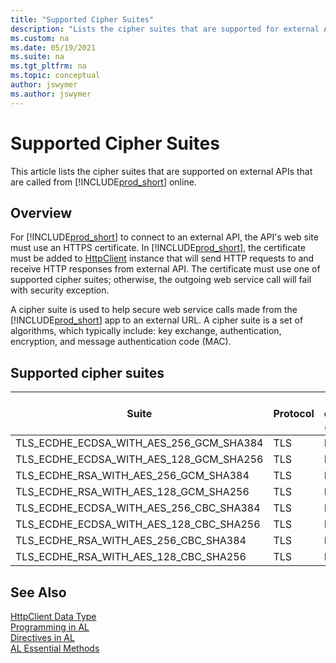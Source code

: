 ```yaml
---
title: "Supported Cipher Suites"
description: "Lists the cipher suites that are supported for external APIs called from Business Central"
ms.custom: na
ms.date: 05/19/2021
ms.suite: na
ms.tgt_pltfrm: na
ms.topic: conceptual
author: jswymer
ms.author: jswymer
---
```


# Supported Cipher Suites

This article lists the cipher suites that are supported on external APIs that are called from [!INCLUDE[prod_short](includes/prod_short.md)] online.

## Overview

For [!INCLUDE[prod_short](includes/prod_short.md)] to connect to an external API, the API's web site must use an HTTPS certificate. In [!INCLUDE[prod_short](includes/prod_short.md)], the certificate must be added to [HttpClient](methods-auto/httpclient/httpclient-data-type.md) instance that will send HTTP requests to and receive HTTP responses from external API. The certificate must use one of supported cipher suites; otherwise, the outgoing web service call will fail with security exception.

A cipher suite is used to help secure web service calls made from the [!INCLUDE[prod_short](includes/prod_short.md)] app to an external URL. A cipher suite is a set of algorithms, which typically include:  key exchange, authentication, encryption, and message authentication code (MAC).

## Supported cipher suites

|Suite|Protocol|Key exchange algorithm|Authentication algorithm|Encryption algorithm (*cipher*\_*keysize*\_*type*)|MAC algorithm (Hash)|
|----|--------|----------------------|------------------------------------|----------|----|
|TLS_ECDHE_ECDSA_WITH_AES_256_GCM_SHA384|TLS|ECDHE|ECDSA|AES_256_GCM|SHA384|
|TLS_ECDHE_ECDSA_WITH_AES_128_GCM_SHA256|TLS|ECDHE|ECDSA|AES_128_GCM|SHA256|
|TLS_ECDHE_RSA_WITH_AES_256_GCM_SHA384|TLS|ECDHE|RSA|AES_256_GCM|SHA384|
|TLS_ECDHE_RSA_WITH_AES_128_GCM_SHA256|TLS|ECDHE|RSA|AES_128_GCM|SHA256|
|TLS_ECDHE_ECDSA_WITH_AES_256_CBC_SHA384|TLS|ECDHE|ECDSA|AES_256_CBC|SHA384|
|TLS_ECDHE_ECDSA_WITH_AES_128_CBC_SHA256|TLS|ECDHE|ECDSA|AES_128_CBC|SHA256|
|TLS_ECDHE_RSA_WITH_AES_256_CBC_SHA384|TLS|ECDHE|RSA|AES_256_CBC|SHA384|
|TLS_ECDHE_RSA_WITH_AES_128_CBC_SHA256|TLS|ECDHE|RSA|AES_128_CBC|SHA256|

## See Also

[HttpClient Data Type](methods-auto/httpclient/httpclient-data-type.md)  
[Programming in AL](devenv-programming-in-al.md)  
[Directives in AL](directives/devenv-directives-in-al.md)  
[AL Essential Methods](devenv-essential-al-methods.md)  

